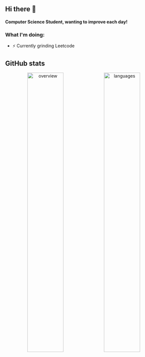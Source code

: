 ## Hi there 👋
#### Computer Science Student, wanting to improve each day!


 ### What I'm doing: 
 
- ⚡ Currently grinding Leetcode

<h2 align="left">GitHub stats</h2>

<p align="center">
<img width="48%" src="https://raw.githubusercontent.com/Arix23/github-stats-transparent/tree/output/generated/overview.svg"
     alt="overview"/>
<img width="48%" src="https://raw.githubusercontent.com/Arix23/github-stats-transparent/tree/output/generated/languages.svg"
     alt="languages"/>
</p>
